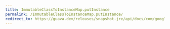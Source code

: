 ```yaml
---
title: ImmutableClassToInstanceMap.putInstance
permalink: /ImmutableClassToInstanceMap.putInstance/
redirect_to: https://guava.dev/releases/snapshot-jre/api/docs/com/google/common/collect/ImmutableClassToInstanceMap.html#putInstance-java.lang.Class-T-
---
```

